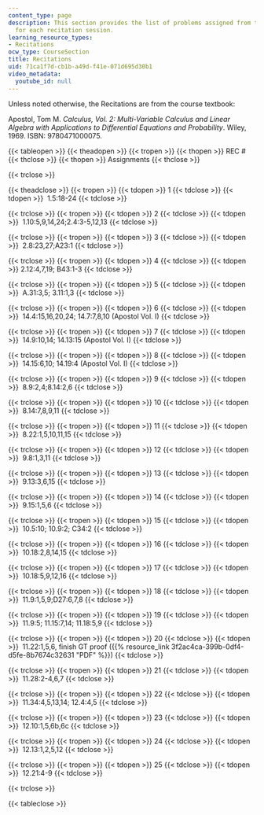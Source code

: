 ```yaml
---
content_type: page
description: This section provides the list of problems assigned from the course textbook
  for each recitation session.
learning_resource_types:
- Recitations
ocw_type: CourseSection
title: Recitations
uid: 71ca1f7d-cb1b-a49d-f41e-071d695d30b1
video_metadata:
  youtube_id: null
---
```


Unless noted otherwise, the Recitations are from the course textbook:

Apostol, Tom M. _Calculus, Vol. 2: Multi-Variable Calculus and Linear Algebra with Applications to Differential Equations and Probability_. Wiley, 1969. ISBN: 9780471000075.

{{< tableopen >}}
{{< theadopen >}}
{{< tropen >}}
{{< thopen >}}
REC #
{{< thclose >}}
{{< thopen >}}
Assignments
{{< thclose >}}

{{< trclose >}}

{{< theadclose >}}
{{< tropen >}}
{{< tdopen >}}
1
{{< tdclose >}}
{{< tdopen >}}
 1.5:18-24
{{< tdclose >}}

{{< trclose >}}
{{< tropen >}}
{{< tdopen >}}
2
{{< tdclose >}}
{{< tdopen >}}
 1.10:5,9,14,24;2.4:3-5,12,13
{{< tdclose >}}

{{< trclose >}}
{{< tropen >}}
{{< tdopen >}}
3
{{< tdclose >}}
{{< tdopen >}}
 2.8:23,27;A23:1
{{< tdclose >}}

{{< trclose >}}
{{< tropen >}}
{{< tdopen >}}
4
{{< tdclose >}}
{{< tdopen >}}
2.12:4,7,19; B43:1-3
{{< tdclose >}}

{{< trclose >}}
{{< tropen >}}
{{< tdopen >}}
5
{{< tdclose >}}
{{< tdopen >}}
 A.31:3,5; 3.11:1,3
{{< tdclose >}}

{{< trclose >}}
{{< tropen >}}
{{< tdopen >}}
6
{{< tdclose >}}
{{< tdopen >}}
 14.4:15,16,20,24; 14.7:7,8,10 (Apostol Vol. I)
{{< tdclose >}}

{{< trclose >}}
{{< tropen >}}
{{< tdopen >}}
7
{{< tdclose >}}
{{< tdopen >}}
 14.9:10,14; 14.13:15 (Apostol Vol. I)
{{< tdclose >}}

{{< trclose >}}
{{< tropen >}}
{{< tdopen >}}
8
{{< tdclose >}}
{{< tdopen >}}
 14.15:6,10; 14.19:4 (Apostol Vol. I)
{{< tdclose >}}

{{< trclose >}}
{{< tropen >}}
{{< tdopen >}}
9
{{< tdclose >}}
{{< tdopen >}}
 8.9:2,4;8.14:2,6
{{< tdclose >}}

{{< trclose >}}
{{< tropen >}}
{{< tdopen >}}
10
{{< tdclose >}}
{{< tdopen >}}
 8.14:7,8,9,11
{{< tdclose >}}

{{< trclose >}}
{{< tropen >}}
{{< tdopen >}}
11
{{< tdclose >}}
{{< tdopen >}}
 8.22:1,5,10,11,15
{{< tdclose >}}

{{< trclose >}}
{{< tropen >}}
{{< tdopen >}}
12
{{< tdclose >}}
{{< tdopen >}}
 9.8:1,3,11
{{< tdclose >}}

{{< trclose >}}
{{< tropen >}}
{{< tdopen >}}
13
{{< tdclose >}}
{{< tdopen >}}
 9.13:3,6,15
{{< tdclose >}}

{{< trclose >}}
{{< tropen >}}
{{< tdopen >}}
14
{{< tdclose >}}
{{< tdopen >}}
 9.15:1,5,6
{{< tdclose >}}

{{< trclose >}}
{{< tropen >}}
{{< tdopen >}}
15
{{< tdclose >}}
{{< tdopen >}}
 10.5:10; 10.9:2; C34:2
{{< tdclose >}}

{{< trclose >}}
{{< tropen >}}
{{< tdopen >}}
16
{{< tdclose >}}
{{< tdopen >}}
 10.18:2,8,14,15
{{< tdclose >}}

{{< trclose >}}
{{< tropen >}}
{{< tdopen >}}
17
{{< tdclose >}}
{{< tdopen >}}
 10.18:5,9,12,16
{{< tdclose >}}

{{< trclose >}}
{{< tropen >}}
{{< tdopen >}}
18
{{< tdclose >}}
{{< tdopen >}}
 11.9:1,5,9;D27:6,7,8
{{< tdclose >}}

{{< trclose >}}
{{< tropen >}}
{{< tdopen >}}
19
{{< tdclose >}}
{{< tdopen >}}
 11.9:5; 11.15:7,14; 11.18:5,9
{{< tdclose >}}

{{< trclose >}}
{{< tropen >}}
{{< tdopen >}}
20
{{< tdclose >}}
{{< tdopen >}}
 11.22:1,5,6, finish GT proof ({{% resource_link 3f2ac4ca-399b-0df4-d5fe-8b7674c32631 "PDF" %}})
{{< tdclose >}}

{{< trclose >}}
{{< tropen >}}
{{< tdopen >}}
21
{{< tdclose >}}
{{< tdopen >}}
 11.28:2-4,6,7
{{< tdclose >}}

{{< trclose >}}
{{< tropen >}}
{{< tdopen >}}
22
{{< tdclose >}}
{{< tdopen >}}
 11.34:4,5,13,14; 12.4:4,5
{{< tdclose >}}

{{< trclose >}}
{{< tropen >}}
{{< tdopen >}}
23
{{< tdclose >}}
{{< tdopen >}}
 12.10:1,5,6b,6c
{{< tdclose >}}

{{< trclose >}}
{{< tropen >}}
{{< tdopen >}}
24
{{< tdclose >}}
{{< tdopen >}}
 12.13:1,2,5,12
{{< tdclose >}}

{{< trclose >}}
{{< tropen >}}
{{< tdopen >}}
25
{{< tdclose >}}
{{< tdopen >}}
 12.21:4-9
{{< tdclose >}}

{{< trclose >}}

{{< tableclose >}}